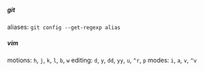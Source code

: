 ##### git
aliases: `git config --get-regexp alias`

##### vim
motions: `h`, `j`, `k`, `l`, `b`, `w`
editing: `d`, `y`, `dd`, `yy`, `u`, `^r`, `p`
modes: `i`, `a`, `v`, `^v` 
